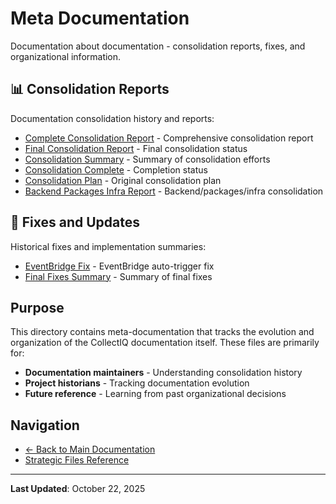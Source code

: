 # Meta Documentation

Documentation about documentation - consolidation reports, fixes, and organizational information.

## 📊 Consolidation Reports

Documentation consolidation history and reports:

- [Complete Consolidation Report](./consolidation/Complete-Consolidation-Report.md) - Comprehensive consolidation report
- [Final Consolidation Report](./consolidation/Final-Consolidation-Report.md) - Final consolidation status
- [Consolidation Summary](./consolidation/Consolidation-Summary.md) - Summary of consolidation efforts
- [Consolidation Complete](./consolidation/Consolidation-Complete.md) - Completion status
- [Consolidation Plan](./consolidation/Consolidation-Plan.md) - Original consolidation plan
- [Backend Packages Infra Report](./consolidation/Backend-Packages-Infra-Report.md) - Backend/packages/infra consolidation

## 🔧 Fixes and Updates

Historical fixes and implementation summaries:

- [EventBridge Fix](./fixes/EventBridge-Fix.md) - EventBridge auto-trigger fix
- [Final Fixes Summary](./fixes/Final-Fixes-Summary.md) - Summary of final fixes

## Purpose

This directory contains meta-documentation that tracks the evolution and organization of the CollectIQ documentation itself. These files are primarily for:

- **Documentation maintainers** - Understanding consolidation history
- **Project historians** - Tracking documentation evolution
- **Future reference** - Learning from past organizational decisions

## Navigation

- [← Back to Main Documentation](../README.md)
- [Strategic Files Reference](../STRATEGIC_FILES_REFERENCE.md)

---

**Last Updated**: October 22, 2025
